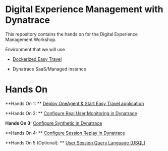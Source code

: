 # Digital Experience Management with Dynatrace
This repository contains the hands on for the Digital Experience Management Workshop.

Environment that we will use

* [Dockerized Easy Travel](https://github.com/Dynatrace/easyTravel-Docker)

* Dynatrace SaaS/Managed instance

# Hands On

**Hands On 1: ** [Deploy OneAgent & Start Easy Travel application](/Hands%20On%201%20-%20Deploy%20Dynatrace%20OneAgent)

**Hands On 2: ** [Configure Real User Monitoring in Dynatrace](/Hands%20On%202%20-%20Configure%20Real%20User%20Monitoring)

**Hands On 3:** [Configure Synthetic in Dynatrace](/Hands%20On%203%20-%20Configure%20Synthetic%20Test)

**Hands On 4: ** [Configure Session Replay in Dynatrace](/Hands%20On%204%20-%20Configure%20Session%20Replay)

**Hands On 5 (Optional): ** [User Session Query Language (USQL)](/Hands%20On%205%20-%20Introduction%20to%20USQL)
